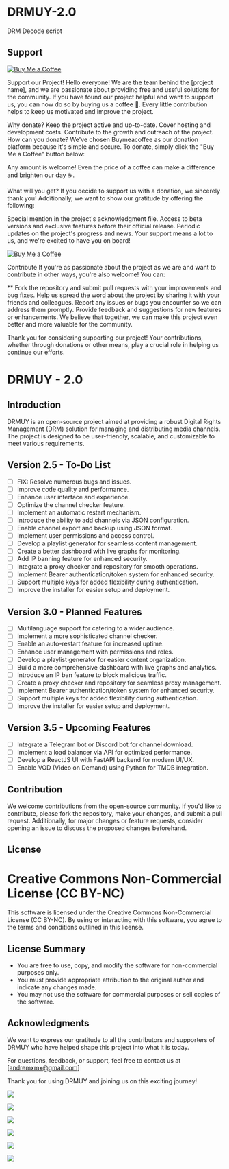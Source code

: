 # DRMUY-2.0
DRM Decode script 

## Support

[![Buy Me a Coffee](https://img.shields.io/badge/Donate-Buy%20Me%20a%20Coffee-orange.svg)](https://www.buymeacoffee.com/andremxmxj)

Support our Project!
Hello everyone! We are the team behind the [project name], and we are passionate about providing free and useful solutions for the community. If you have found our project helpful and want to support us, you can now do so by buying us a coffee 🎉. Every little contribution helps to keep us motivated and improve the project.

Why donate?
Keep the project active and up-to-date.
Cover hosting and development costs.
Contribute to the growth and outreach of the project.
How can you donate?
We've chosen Buymeacoffee as our donation platform because it's simple and secure. To donate, simply click the "Buy Me a Coffee" button below:

Any amount is welcome! Even the price of a coffee can make a difference and brighten our day ☕️.

What will you get?
If you decide to support us with a donation, we sincerely thank you! Additionally, we want to show our gratitude by offering the following:

Special mention in the project's acknowledgment file.
Access to beta versions and exclusive features before their official release.
Periodic updates on the project's progress and news.
Your support means a lot to us, and we're excited to have you on board!


[![Buy Me a Coffee](https://img.shields.io/badge/Donate-Buy%20Me%20a%20Coffee-orange.svg)](https://www.buymeacoffee.com/andremxmxj)

Contribute
If you're as passionate about the project as we are and want to contribute in other ways, you're also welcome! You can:

**
Fork the repository and submit pull requests with your improvements and bug fixes.
Help us spread the word about the project by sharing it with your friends and colleagues.
Report any issues or bugs you encounter so we can address them promptly.
Provide feedback and suggestions for new features or enhancements.
We believe that together, we can make this project even better and more valuable for the community.

Thank you for considering supporting our project! Your contributions, whether through donations or other means, play a crucial role in helping us continue our efforts.

# DRMUY - 2.0

## Introduction

DRMUY is an open-source project aimed at providing a robust Digital Rights Management (DRM) solution for managing and distributing media channels. The project is designed to be user-friendly, scalable, and customizable to meet various requirements.

## Version 2.5 - To-Do List

- [ ] FIX: Resolve numerous bugs and issues.
- [ ] Improve code quality and performance.
- [ ] Enhance user interface and experience.
- [ ] Optimize the channel checker feature.
- [ ] Implement an automatic restart mechanism.
- [ ] Introduce the ability to add channels via JSON configuration.
- [ ] Enable channel export and backup using JSON format.
- [ ] Implement user permissions and access control.
- [ ] Develop a playlist generator for seamless content management.
- [ ] Create a better dashboard with live graphs for monitoring.
- [ ] Add IP banning feature for enhanced security.
- [ ] Integrate a proxy checker and repository for smooth operations.
- [ ] Implement Bearer authentication/token system for enhanced security.
- [ ] Support multiple keys for added flexibility during authentication.
- [ ] Improve the installer for easier setup and deployment.

## Version 3.0 - Planned Features

- [ ] Multilanguage support for catering to a wider audience.
- [ ] Implement a more sophisticated channel checker.
- [ ] Enable an auto-restart feature for increased uptime.
- [ ] Enhance user management with permissions and roles.
- [ ] Develop a playlist generator for easier content organization.
- [ ] Build a more comprehensive dashboard with live graphs and analytics.
- [ ] Introduce an IP ban feature to block malicious traffic.
- [ ] Create a proxy checker and repository for seamless proxy management.
- [ ] Implement Bearer authentication/token system for enhanced security.
- [ ] Support multiple keys for added flexibility during authentication.
- [ ] Improve the installer for easier setup and deployment.

## Version 3.5 - Upcoming Features

- [ ] Integrate a Telegram bot or Discord bot for channel download.
- [ ] Implement a load balancer via API for optimized performance.
- [ ] Develop a ReactJS UI with FastAPI backend for modern UI/UX.
- [ ] Enable VOD (Video on Demand) using Python for TMDB integration.

## Contribution

We welcome contributions from the open-source community. If you'd like to contribute, please fork the repository, make your changes, and submit a pull request. Additionally, for major changes or feature requests, consider opening an issue to discuss the proposed changes beforehand.

## License

# Creative Commons Non-Commercial License (CC BY-NC)

This software is licensed under the Creative Commons Non-Commercial License (CC BY-NC). By using or interacting with this software, you agree to the terms and conditions outlined in this license.

## License Summary

- You are free to use, copy, and modify the software for non-commercial purposes only.
- You must provide appropriate attribution to the original author and indicate any changes made.
- You may not use the software for commercial purposes or sell copies of the software.


## Acknowledgments

We want to express our gratitude to all the contributors and supporters of DRMUY who have helped shape this project into what it is today.

For questions, feedback, or support, feel free to contact us at [andremxmx@gmail.com]

Thank you for using DRMUY and joining us on this exciting journey!

![](https://raw.githubusercontent.com/andremxmx/DRMUY-2.0/main/img/edit.png)

![](https://raw.githubusercontent.com/andremxmx/DRMUY-2.0/main/img/ch.png)

![](https://raw.githubusercontent.com/andremxmx/DRMUY-2.0/main/img/add.png)

![](https://raw.githubusercontent.com/andremxmx/DRMUY-2.0/main/img/prof.png)

![](https://raw.githubusercontent.com/andremxmx/DRMUY-2.0/main/img/user.png)

![](https://raw.githubusercontent.com/andremxmx/DRMUY-2.0/main/img/vid.png)
